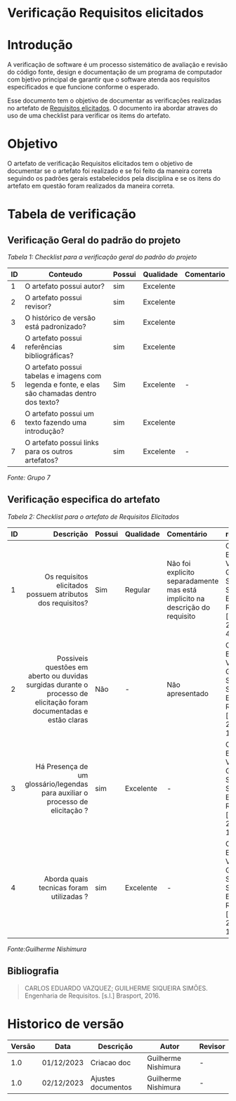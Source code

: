 # Verificação Requisitos elicitados

# Introdução
A verificação de software é um processo sistemático de avaliação e revisão do código fonte, design e documentação de um programa de computador com bjetivo principal de garantir que o software atenda aos requisitos especificados e que funcione conforme o esperado. 

Esse documento tem o objetivo de documentar as verificações realizadas no artefato de [Requisitos elicitados](https://requisitos-de-software.github.io/2023.2-DETRAN/2_elicita%C3%A7%C3%A3o/requisitos_elicitados/). O documento ira abordar atraves do uso de uma checklist para verificar os items do artefato.

# Objetivo

O artefato de verificação Requisitos elicitados tem o objetivo de documentar se o artefato foi realizado e se foi feito da maneira correta seguindo os padrões gerais estabelecidos pela disciplina e se os itens do artefato em questão foram realizados da maneira correta.

# Tabela de verificação

## Verificação Geral do padrão do projeto

*Tabela 1: Checklist para a verificação geral do padrão do projeto*

| ID  | Conteudo                                                                                       | Possui | Qualidade  | Comentario                                  |
| --- | ---------------------------------------------------------------------------------------------- | ------ | ---------- | ------------------------------------------- |
| 1   | O artefato possui autor?                                                                       | sim    | Excelente  |                                             |
| 2   | O artefato possui revisor?                                                                     | sim    | Excelente  |                                             |
| 3   | O histórico de versão está padronizado?                                                        | sim    | Excelente  |                                             |
| 4   | O artefato possui referências bibliográficas?                                                  | sim    | Excelente  |                                             |
| 5   | O artefato possui tabelas e imagens com legenda e fonte, e elas são chamadas dentro dos texto? | Sim    | Excelente | - |
| 6   | O artefato possui um texto fazendo uma introdução?                                             | sim    |   Excelente         |                                             |
| 7   | O artefato possui links para os outros artefatos?                                              | sim    |    Excelente        | -         |


*Fonte: Grupo 7*

## Verificação especifica do artefato

*Tabela 2: Checklist para o artefato de Requisitos Elicitados*

| ID  |                                                                                              Descrição | Possui | Qualidade  | Comentário                                                          | referencia | imagem |
| --- | -----------------------------------------------------------------------------------------------------: | ------ | ---------- | :------------------------------------------------------------------ | :---------- | :------ |
| 1   |                                                         Os requisitos elicitados possuem atributos dos requisitos? | Sim    |     Regular    |     Não foi explicito separadamente mas está implicito na descrição do requisito     |  CARLOS EDUARDO VAZQUEZ; GUILHERME SIQUEIRA SIMÕES. Engenharia de Requisitos. [s.l.] Brasport, 2016.,pagina1 47       |![image](https://github.com/Requisitos-de-Software/2023.2-DETRAN/assets/78215376/cb6d0bde-fb1e-4132-9ec8-bdaa0c3fc82f)|
| 2  |                                                       Possiveis questões em aberto ou duvidas surgidas durante o processo de elicitação foram documentadas e estão claras | Não    |     -   |    Não apresentado   |  CARLOS EDUARDO VAZQUEZ; GUILHERME SIQUEIRA SIMÕES. Engenharia de Requisitos. [s.l.] Brasport, 2016.Pagina 145       |![image](https://github.com/Requisitos-de-Software/2023.2-DETRAN/assets/78215376/2a190332-c005-4e90-b617-dea51e15268a)|
| 3   |                                  Há Presença de um glossário/legendas para auxiliar o processo de elicitação ? | sim    | Excelente           | -                                                                   |  CARLOS EDUARDO VAZQUEZ; GUILHERME SIQUEIRA SIMÕES. Engenharia de Requisitos. [s.l.] Brasport, 2016.Pagina 149         | ![image](https://github.com/Requisitos-de-Software/2023.2-DETRAN/assets/78215376/616efb37-e18b-4af0-8769-93948a6c6262)|
|4   |                                       Aborda quais tecnicas foram utilizadas ? | sim    | Excelente           | -                                                                   | CARLOS EDUARDO VAZQUEZ; GUILHERME SIQUEIRA SIMÕES. Engenharia de Requisitos. [s.l.] Brasport, 2016.Pagina 149             | ![image](https://github.com/Requisitos-de-Software/2023.2-DETRAN/assets/78215376/988203eb-f0cd-4068-a980-47bdc63bef6e)|



*Fonte:Guilherme Nishimura*

## Bibliografia

> CARLOS EDUARDO VAZQUEZ; GUILHERME SIQUEIRA SIMÕES. Engenharia de Requisitos. [s.l.] Brasport, 2016. 


# Historico de versão

| Versão | Data       | Descrição   | Autor              | Revisor    |
| ------ | ---------- | ----------- | ------------------ | ---------- |
| 1.0    | 01/12/2023 | Criacao doc | Guilherme Nishimura | - |
| 1.0    | 02/12/2023 |Ajustes documentos | Guilherme Nishimura | - |
